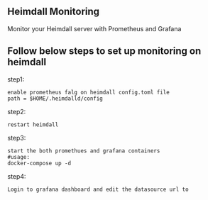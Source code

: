 ## Heimdall Monitoring

Monitor your Heimdall server with Prometheus and Grafana

## Follow below steps to set up monitoring on heimdall

step1:
```
enable prometheus falg on heimdall config.toml file
path = $HOME/.heimdalld/config
```
step2:
```
restart heimdall
```
step3:
```
start the both promethues and grafana containers
#usage:
docker-compose up -d
```
step4:
```
Login to grafana dashboard and edit the datasource url to 
```
